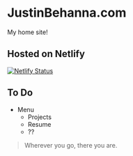 # JustinBehanna.com

My home site!

## Hosted on Netlify

[![Netlify Status](https://api.netlify.com/api/v1/badges/494c329e-ebb3-420a-9fb2-f210ee56a988/deploy-status)](https://app.netlify.com/sites/justinbehanna/deploys)

## To Do

- Menu
  - Projects
  - Resume
  - ??

> Wherever you go, there you are.
